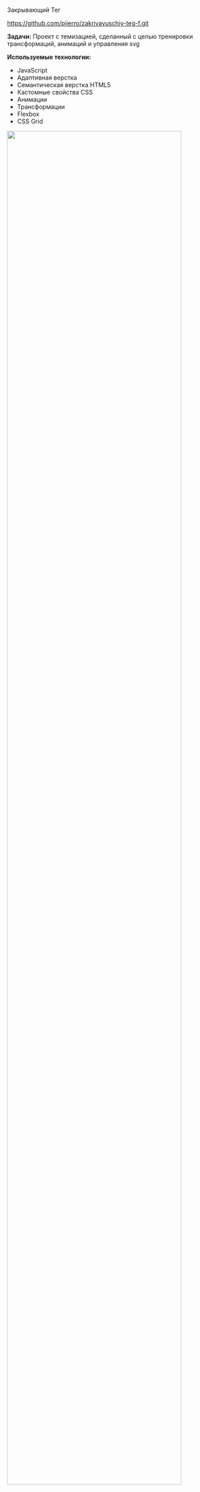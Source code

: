 Закрывающий Тег

https://github.com/piierro/zakrivayuschiy-teg-f.git

**Задачи:**
Проект с темизацией, сделанный с целью тренировки трансформаций, анимаций и управления svg

**Используемые технологии:**

* JavaScript
* Адаптивная верстка
* Семантическая верстка HTML5
* Кастомные свойства CSS
* Анимации
* Трансформации
* Flexbox
* CSS Grid

<img src="https://upload.wikimedia.org/wikipedia/ru/6/6b/NyanCat.gif" width="90%">